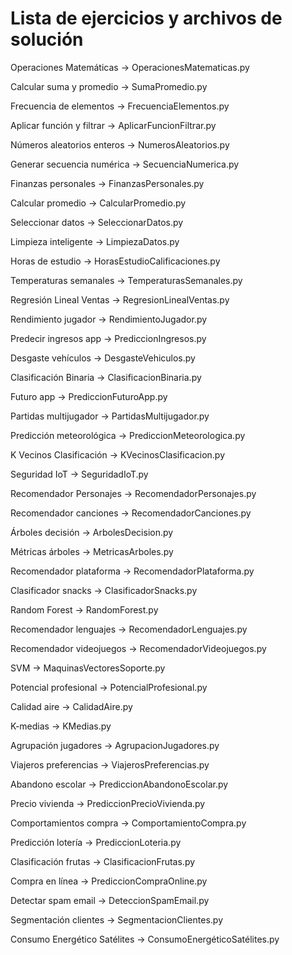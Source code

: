 # Lista de ejercicios y archivos de solución

Operaciones Matemáticas -> OperacionesMatematicas.py

Calcular suma y promedio -> SumaPromedio.py

Frecuencia de elementos -> FrecuenciaElementos.py

Aplicar función y filtrar -> AplicarFuncionFiltrar.py

Números aleatorios enteros -> NumerosAleatorios.py

Generar secuencia numérica -> SecuenciaNumerica.py

Finanzas personales -> FinanzasPersonales.py

Calcular promedio -> CalcularPromedio.py

Seleccionar datos -> SeleccionarDatos.py

Limpieza inteligente -> LimpiezaDatos.py

Horas de estudio -> HorasEstudioCalificaciones.py

Temperaturas semanales -> TemperaturasSemanales.py

Regresión Lineal Ventas -> RegresionLinealVentas.py

Rendimiento jugador -> RendimientoJugador.py

Predecir ingresos app -> PrediccionIngresos.py

Desgaste vehículos -> DesgasteVehiculos.py

Clasificación Binaria -> ClasificacionBinaria.py

Futuro app -> PrediccionFuturoApp.py

Partidas multijugador -> PartidasMultijugador.py

Predicción meteorológica -> PrediccionMeteorologica.py

K Vecinos Clasificación -> KVecinosClasificacion.py

Seguridad IoT -> SeguridadIoT.py

Recomendador Personajes -> RecomendadorPersonajes.py

Recomendador canciones -> RecomendadorCanciones.py

Árboles decisión -> ArbolesDecision.py

Métricas árboles -> MetricasArboles.py

Recomendador plataforma -> RecomendadorPlataforma.py

Clasificador snacks -> ClasificadorSnacks.py

Random Forest -> RandomForest.py

Recomendador lenguajes -> RecomendadorLenguajes.py

Recomendador videojuegos -> RecomendadorVideojuegos.py

SVM -> MaquinasVectoresSoporte.py

Potencial profesional -> PotencialProfesional.py

Calidad aire -> CalidadAire.py

K-medias -> KMedias.py

Agrupación jugadores -> AgrupacionJugadores.py

Viajeros preferencias -> ViajerosPreferencias.py

Abandono escolar -> PrediccionAbandonoEscolar.py

Precio vivienda -> PrediccionPrecioVivienda.py

Comportamientos compra -> ComportamientoCompra.py

Predicción lotería -> PrediccionLoteria.py

Clasificación frutas -> ClasificacionFrutas.py

Compra en línea -> PrediccionCompraOnline.py

Detectar spam email -> DeteccionSpamEmail.py

Segmentación clientes -> SegmentacionClientes.py

Consumo Energético Satélites -> ConsumoEnergéticoSatélites.py